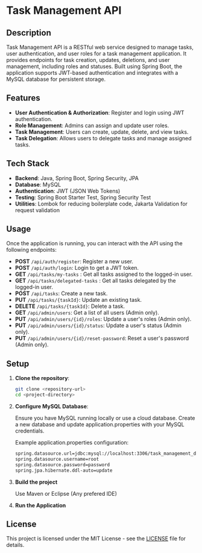 # Task Management API


## Description

Task Management API is a RESTful web service designed to manage tasks, user authentication, and user roles for a task management application. It provides endpoints for task creation, updates, deletions, and user management, including roles and statuses. Built using Spring Boot, the application supports JWT-based authentication and integrates with a MySQL database for persistent storage.

## Features

- **User Authentication & Authorization**: Register and login using JWT authentication.
- **Role Management**: Admins can assign and update user roles.
- **Task Management**: Users can create, update, delete, and view tasks.
- **Task Delegation**: Allows users to delegate tasks and manage assigned tasks.

## Tech Stack

- **Backend**: Java, Spring Boot, Spring Security, JPA
- **Database**: MySQL
- **Authentication**: JWT (JSON Web Tokens)
- **Testing**: Spring Boot Starter Test, Spring Security Test
- **Utilities**: Lombok for reducing boilerplate code, Jakarta Validation for request validation


## Usage

Once the application is running, you can interact with the API using the following endpoints:

- **POST** `/api/auth/register`: Register a new user.
- **POST** `/api/auth/login`: Login to get a JWT token.
- **GET** `/api/tasks/my-tasks` : Get all tasks assigned to the logged-in user.
- **GET** `/api/tasks/delegated-tasks` : Get all tasks delegated by the logged-in user.
- **POST** `/api/tasks`: Create a new task.
- **PUT** `/api/tasks/{taskId}`: Update an existing task.
- **DELETE** `/api/tasks/{taskId}`: Delete a task.
- **GET** `/api/admin/users`: Get a list of all users (Admin only).
- **PUT** `/api/admin/users/{id}/roles`: Update a user's roles (Admin only).
- **PUT** `/api/admin/users/{id}/status`: Update a user's status (Admin only).
- **PUT** `/api/admin/users/{id}/reset-password`: Reset a user's password (Admin only).

## Setup

1. **Clone the repository**:

   ```bash
   git clone <repository-url>
   cd <project-directory>
   ```
   
2. **Configure MySQL Database**:
   
   Ensure you have MySQL running locally or use a cloud database. Create a new database and update application.properties with your MySQL credentials.
   
   Example application.properties configuration:

    ```bash
    spring.datasource.url=jdbc:mysql://localhost:3306/task_management_db
    spring.datasource.username=root
    spring.datasource.password=password
    spring.jpa.hibernate.ddl-auto=update

   ```
3. **Build the project**

   Use Maven or Eclipse (Any prefered IDE)

4. **Run the Application**



## License

This project is licensed under the MIT License - see the [LICENSE](LICENSE) file for details.


   
